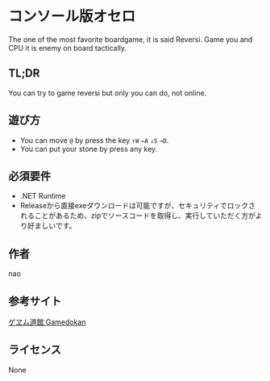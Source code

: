 # コンソール版オセロ
The one of the most favorite boardgame, it is said Reversi. Game you and CPU it is enemy on board tactically.

## TL;DR 
You can try to game reversi but only you can do, not online.

## 遊び方
* You can move `@` by press the key `↑W` `←A` `↓S` `→D`.
* You can put your stone by press any key.

## 必須要件  
* .NET Runtime
* Releaseから直接exeダウンロードは可能ですが、セキュリティでロックされることがあるため、zipでソースコードを取得し、実行していただく方がより好ましいです。

## 作者
nao

## 参考サイト
[ゲヱム道館 Gamedokan](https://www.youtube.com/watch?v=cPDCpk9ZhDM)

## ライセンス
None
